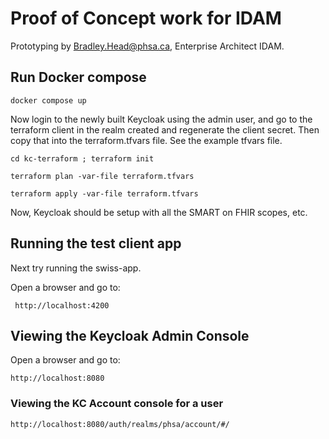 # Proof of Concept work for IDAM

Prototyping by Bradley.Head@phsa.ca, Enterprise Architect IDAM.

## Run Docker compose

```shell
docker compose up
```

Now login to the newly built Keycloak using the admin user, and go to the terraform client in the realm created
and regenerate the client secret. Then copy that into the terraform.tfvars file. See the example tfvars file.

```shell
cd kc-terraform ; terraform init

terraform plan -var-file terraform.tfvars

terraform apply -var-file terraform.tfvars
```

Now, Keycloak should be setup with all the SMART on FHIR scopes, etc.

## Running the test client app

Next try running the swiss-app.

Open a browser and go to:

```shell
 http://localhost:4200
 ```

## Viewing the Keycloak Admin Console

Open a browser and go to:

```shell
http://localhost:8080
```

### Viewing the KC Account console for a user

```shell
http://localhost:8080/auth/realms/phsa/account/#/
```